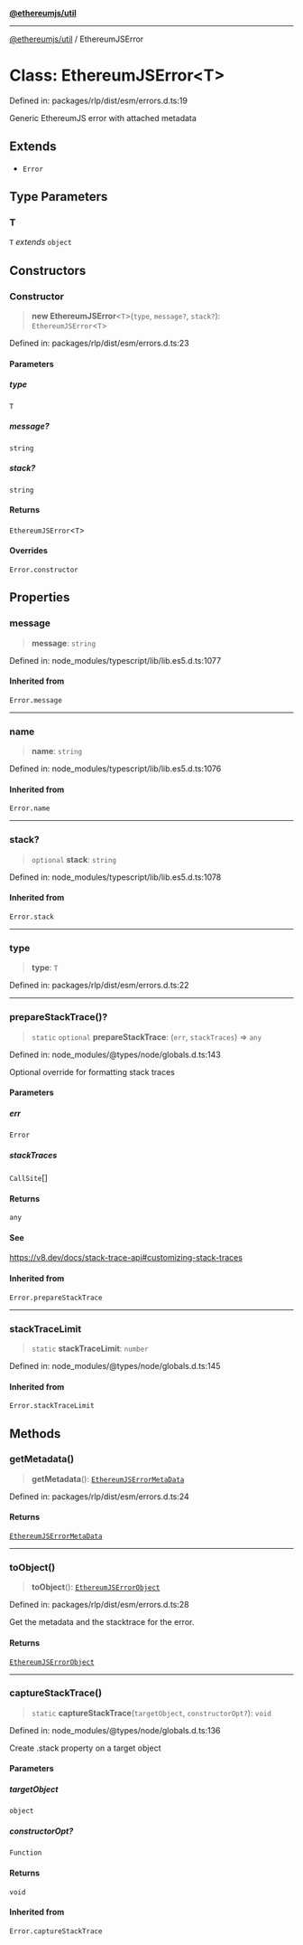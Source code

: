 [**@ethereumjs/util**](../README.md)

***

[@ethereumjs/util](../README.md) / EthereumJSError

# Class: EthereumJSError\<T\>

Defined in: packages/rlp/dist/esm/errors.d.ts:19

Generic EthereumJS error with attached metadata

## Extends

- `Error`

## Type Parameters

### T

`T` *extends* `object`

## Constructors

### Constructor

> **new EthereumJSError**\<`T`\>(`type`, `message?`, `stack?`): `EthereumJSError`\<`T`\>

Defined in: packages/rlp/dist/esm/errors.d.ts:23

#### Parameters

##### type

`T`

##### message?

`string`

##### stack?

`string`

#### Returns

`EthereumJSError`\<`T`\>

#### Overrides

`Error.constructor`

## Properties

### message

> **message**: `string`

Defined in: node\_modules/typescript/lib/lib.es5.d.ts:1077

#### Inherited from

`Error.message`

***

### name

> **name**: `string`

Defined in: node\_modules/typescript/lib/lib.es5.d.ts:1076

#### Inherited from

`Error.name`

***

### stack?

> `optional` **stack**: `string`

Defined in: node\_modules/typescript/lib/lib.es5.d.ts:1078

#### Inherited from

`Error.stack`

***

### type

> **type**: `T`

Defined in: packages/rlp/dist/esm/errors.d.ts:22

***

### prepareStackTrace()?

> `static` `optional` **prepareStackTrace**: (`err`, `stackTraces`) => `any`

Defined in: node\_modules/@types/node/globals.d.ts:143

Optional override for formatting stack traces

#### Parameters

##### err

`Error`

##### stackTraces

`CallSite`[]

#### Returns

`any`

#### See

https://v8.dev/docs/stack-trace-api#customizing-stack-traces

#### Inherited from

`Error.prepareStackTrace`

***

### stackTraceLimit

> `static` **stackTraceLimit**: `number`

Defined in: node\_modules/@types/node/globals.d.ts:145

#### Inherited from

`Error.stackTraceLimit`

## Methods

### getMetadata()

> **getMetadata**(): [`EthereumJSErrorMetaData`](../type-aliases/EthereumJSErrorMetaData.md)

Defined in: packages/rlp/dist/esm/errors.d.ts:24

#### Returns

[`EthereumJSErrorMetaData`](../type-aliases/EthereumJSErrorMetaData.md)

***

### toObject()

> **toObject**(): [`EthereumJSErrorObject`](../type-aliases/EthereumJSErrorObject.md)

Defined in: packages/rlp/dist/esm/errors.d.ts:28

Get the metadata and the stacktrace for the error.

#### Returns

[`EthereumJSErrorObject`](../type-aliases/EthereumJSErrorObject.md)

***

### captureStackTrace()

> `static` **captureStackTrace**(`targetObject`, `constructorOpt?`): `void`

Defined in: node\_modules/@types/node/globals.d.ts:136

Create .stack property on a target object

#### Parameters

##### targetObject

`object`

##### constructorOpt?

`Function`

#### Returns

`void`

#### Inherited from

`Error.captureStackTrace`
